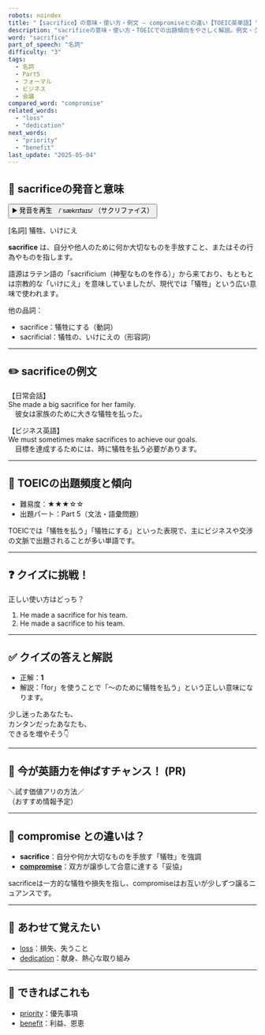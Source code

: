 ```yaml
---
robots: noindex
title: "【sacrifice】の意味・使い方・例文 ― compromiseとの違い【TOEIC英単語】"
description: "sacrificeの意味・使い方・TOEICでの出題傾向をやさしく解説。例文・クイズ付きでcompromiseとの違いもわかりやすく学べます。"
word: "sacrifice"
part_of_speech: "名詞"
difficulty: "3"
tags:
  - 名詞
  - Part5
  - フォーマル
  - ビジネス
  - 会議
compared_word: "compromise"
related_words:
  - "loss"
  - "dedication"
next_words:
  - "priority"
  - "benefit"
last_update: "2025-05-04"
---
```


## 🔰 sacrificeの発音と意味

<button class="play-audio" onclick="playTTS('sacrifice')">
  <span class="play-audio-main">
    ▶️ 発音を再生　/ˈsækrɪfaɪs/
  </span>
  <span class="play-audio-sub">
    （サクリファイス）
  </span>
</button>

[名詞] 犠牲、いけにえ

**sacrifice** は、自分や他人のために何か大切なものを手放すこと、またはその行為やものを指します。

語源はラテン語の「sacrificium（神聖なものを作る）」から来ており、もともとは宗教的な「いけにえ」を意味していましたが、現代では「犠牲」という広い意味で使われます。

他の品詞：  
- sacrifice：犠牲にする（動詞）
- sacrificial：犠牲の、いけにえの（形容詞）

---

## ✏️ sacrificeの例文

【日常会話】  
She made a big sacrifice for her family.  
　彼女は家族のために大きな犠牲を払った。

【ビジネス英語】  
We must sometimes make sacrifices to achieve our goals.  
　目標を達成するためには、時に犠牲を払う必要があります。

---

## 🎯 TOEICの出題頻度と傾向

- 難易度：★★★☆☆
- 出題パート：Part 5（文法・語彙問題）

TOEICでは「犠牲を払う」「犠牲にする」といった表現で、主にビジネスや交渉の文脈で出題されることが多い単語です。

---

## ❓ クイズに挑戦！

正しい使い方はどっち？

1. He made a sacrifice for his team.  
2. He made a sacrifice to his team.

---

## ✅ クイズの答えと解説

- 正解：**1**
- 解説：「for」を使うことで「～のために犠牲を払う」という正しい意味になります。

少し迷ったあなたも、  
カンタンだったあなたも、  
できるを増やそう👇️

---

## 🚀 今が英語力を伸ばすチャンス！ (PR)

<div class="info-center">
＼試す価値アリの方法／<br>  
（おすすめ情報予定）
</div>

---

## 🤔  compromise との違いは？

- **sacrifice**：自分や何か大切なものを手放す「犠牲」を強調
- **[compromise](/compromise)**：双方が譲歩して合意に達する「妥協」

sacrificeは一方的な犠牲や損失を指し、compromiseはお互いが少しずつ譲るニュアンスです。

---

## 🧩 あわせて覚えたい

- [loss](/loss)：損失、失うこと
- [dedication](/dedication)：献身、熱心な取り組み

---

## 📖 できればこれも

- [priority](/priority)：優先事項
- [benefit](/benefit)：利益、恩恵

<!-- cvid: aid24_bid19 -->
